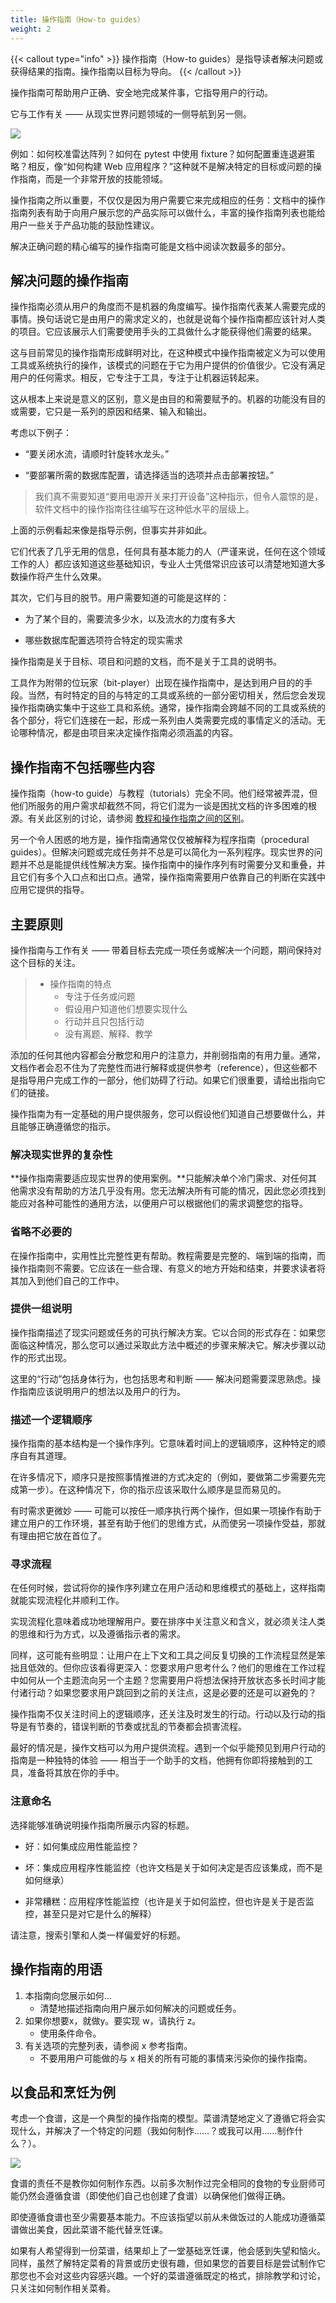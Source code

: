 ```yaml
---
title: 操作指南（How-to guides）
weight: 2
---
```


{{< callout type="info" >}}
操作指南（How-to guides）是指导读者解决问题或获得结果的指南。操作指南以目标为导向。
{{< /callout >}}

操作指南可帮助用户正确、安全地完成某件事，它指导用户的行动。

它与工作有关 —— 从现实世界问题领域的一侧导航到另一侧。

![](./diataxis_zh-CN_how-to-guides.jpg)

例如：如何校准雷达阵列？如何在 pytest 中使用 fixture？如何配置重连退避策略？相反，像“如何构建 Web 应用程序？”这种就不是解决特定的目标或问题的操作指南，而是一个非常开放的技能领域。

操作指南之所以重要，不仅仅是因为用户需要它来完成相应的任务：文档中的操作指南列表有助于向用户展示您的产品实际可以做什么，丰富的操作指南列表也能给用户一些关于产品功能的鼓励性建议。

解决正确问题的精心编写的操作指南可能是文档中阅读次数最多的部分。

## 解决问题的操作指南

操作指南必须从用户的角度而不是机器的角度编写。操作指南代表某人需要完成的事情。换句话说它是由用户的需求定义的，也就是说每个操作指南都应该针对人类的项目。它应该展示人们需要使用手头的工具做什么才能获得他们需要的结果。

这与目前常见的操作指南形成鲜明对比，在这种模式中操作指南被定义为可以使用工具或系统执行的操作，该模式的问题在于它为用户提供的价值很少。它没有满足用户的任何需求。相反，它专注于工具，专注于让机器运转起来。

这从根本上来说是意义的区别，意义是由目的和需要赋予的。机器的功能没有目的或需要，它只是一系列的原因和结果、输入和输出。

考虑以下例子：

* “要关闭水流，请顺时针旋转水龙头。”

* “要部署所需的数据库配置，请选择适当的选项并点击部署按钮。”

> 我们真不需要知道“要用电源开关来打开设备”这种指示，但令人震惊的是，软件文档中的操作指南往往编写在这种低水平的层级上。

上面的示例看起来像是指导示例，但事实并非如此。

它们代表了几乎无用的信息，任何具有基本能力的人（严谨来说，任何在这个领域工作的人）都应该知道这些基础知识，专业人士凭借常识应该可以清楚地知道大多数操作将产生什么效果。

其次，它们与目的脱节。用户需要知道的可能是这样的：

* 为了某个目的，需要流多少水，以及流水的力度有多大

* 哪些数据库配置选项符合特定的现实需求

操作指南是关于目标、项目和问题的文档，而不是关于工具的说明书。

工具作为附带的位玩家（bit-player）出现在操作指南中，是达到用户目的的手段。当然，有时特定的目的与特定的工具或系统的一部分密切相关，然后您会发现操作指南确实集中于这些工具和系统。通常，操作指南会跨越不同的工具或系统的各个部分，将它们连接在一起，形成一系列由人类需要完成的事情定义的活动。无论哪种情况，都是由项目来决定操作指南必须涵盖的内容。

## 操作指南不包括哪些内容

操作指南（how-to guide）与教程（tutorials）完全不同。他们经常被弄混，但他们所服务的用户需求却截然不同，将它们混为一谈是困扰文档的许多困难的根源。有关此区别的讨论，请参阅 [教程和操作指南之间的区别](../../understanding-di%C3%A1taxis/tutorials-and-how-to-guides/)。

另一个令人困惑的地方是，操作指南通常仅仅被解释为程序指南（procedural guides）。但解决问题或完成任务并不总是可以简化为一系列程序。现实世界的问题并不总是能提供线性解决方案。操作指南中的操作序列有时需要分叉和重叠，并且它们有多个入口点和出口点。通常，操作指南需要用户依靠自己的判断在实践中应用它提供的指导。

## 主要原则

操作指南与工作有关 —— 带着目标去完成一项任务或解决一个问题，期间保持对这个目标的关注。

> * 操作指南的特点
>   * 专注于任务或问题
>   * 假设用户知道他们想要实现什么
>   * 行动并且只包括行动
>   * 没有离题、解释、教学

添加的任何其他内容都会分散您和用户的注意力，并削弱指南的有用力量。通常，文档作者会忍不住为了完整性而进行解释或提供参考（reference），但这些都不是指导用户完成工作的一部分，他们妨碍了行动。如果它们很重要，请给出指向它们的链接。

操作指南为有一定基础的用户提供服务，您可以假设他们知道自己想要做什么，并且能够正确遵循您的指示。

### 解决现实世界的复杂性

**操作指南需要适应现实世界的使用案例。**只能解决单个冷门需求、对任何其他需求没有帮助的方法几乎没有用。您无法解决所有可能的情况，因此您必须找到能应对各种可能性的通用方法，以便用户可以根据他们的需求调整您的指导。

### 省略不必要的

在操作指南中，实用性比完整性更有帮助。教程需要是完整的、端到端的指南，而操作指南则不需要。它应该在一些合理、有意义的地方开始和结束，并要求读者将其加入到他们自己的工作中。

### 提供一组说明

操作指南描述了现实问题或任务的可执行解决方案。它以合同的形式存在：如果您面临这种情况，那么您可以通过采取此方法中概述的步骤来解决它。解决步骤以动作的形式出现。

这里的“行动”包括身体行为，也包括思考和判断 —— 解决问题需要深思熟虑。操作指南应该说明用户的想法以及用户的行为。

### 描述一个逻辑顺序

操作指南的基本结构是一个操作序列。它意味着时间上的逻辑顺序，这种特定的顺序自有其道理。

在许多情况下，顺序只是按照事情推进的方式决定的（例如，要做第二步需要先完成第一步）。在这种情况下，你的指示应该采取什么顺序是显而易见的。

有时需求更微妙 —— 可能可以按任一顺序执行两个操作，但如果一项操作有助于建立用户的工作环境，甚至有助于他们的思维方式，从而使另一项操作受益，那就有理由把它放在首位了。

### 寻求流程

在任何时候，尝试将你的操作序列建立在用户活动和思维模式的基础上，这样指南就能实现流程化并顺利工作。

实现流程化意味着成功地理解用户。要在排序中关注意义和含义，就必须关注人类的思维和行为方式，以及遵循指示者的需求。

同样，这可能有些明显：让用户在上下文和工具之间反复切换的工作流程显然是笨拙且低效的。但你应该看得更深入：您要求用户思考什么？他们的思维在工作过程中如何从一个主题流向另一个主题？您需要用户将想法保持开放状态多长时间才能付诸行动？如果您要求用户跳回到之前的关注点，这是必要的还是可以避免的？

操作指南不仅关注时间上的逻辑顺序，还关注及时发生的行动。行动以及行动的指导是有节奏的，错误判断的节奏或扰乱的节奏都会损害流程。

最好的情况是，操作文档可以为用户提供流程。遇到一个似乎能预见到用户行动的指南是一种独特的体验 —— 相当于一个助手的文档，他拥有你即将接触到的工具，准备将其放在你的手中。

### 注意命名

选择能够准确说明操作指南所展示内容的标题。

* 好：如何集成应用性能监控？

* 坏：集成应用程序性能监控（也许文档是关于如何决定是否应该集成，而不是如何继承）

* 非常糟糕：应用程序性能监控（也许是关于如何监控，但也许是关于是否监控，甚至只是对它是什么的解释）

请注意，搜索引擎和人类一样偏爱好的标题。

## 操作指南的用语

1. 本指南向您展示如何...
    * 清楚地描述指南向用户展示如何解决的问题或任务。
2. 如果你想要x，就做y。要实现 w，请执行 z。
    * 使用条件命令。
3. 有关选项的完整列表，请参阅 x 参考指南。
    * 不要用用户可能做的与 x 相关的所有可能的事情来污染你的操作指南。

## 以食品和烹饪为例

考虑一个食谱，这是一个典型的操作指南的模型。菜谱清楚地定义了遵循它将会实现什么，并解决了一个特定的问题（我如何制作……？或我可以用……制作什么？）。

![](./old-recipe.jpg)

食谱的责任不是教你如何制作东西。以前多次制作过完全相同的食物的专业厨师可能仍然会遵循食谱（即使他们自己也创建了食谱）以确保他们做得正确。

即使遵循食谱也至少需要基本能力。不应该指望以前从未做饭过的人能成功遵循菜谱做出美食，因此菜谱不能代替烹饪课。

如果有人希望得到一份菜谱，结果却上了一堂基础烹饪课，他会感到失望和恼火。同样，虽然了解特定菜肴的背景或历史很有趣，但如果您的首要目标是尝试制作它那您也不会对这些内容感兴趣。一个好的菜谱遵循既定的格式，排除教学和讨论，只关注如何制作相关菜肴。

